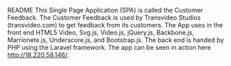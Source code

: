 README
This Single Page Application (SPA) is called the Customer Feedback. The Customer Feedback is used by Transvideo Studios (transvideo.com) to get feedback from its customers. The App uses in the front end HTML5 Video, Svg.js, Video.js, jQuery.js, Backbone.js, Marrionete.js, Underscore.js, and Bootstrap.js. The back end is handed by PHP using the Laravel framework. The app can be seen in action here http://18.220.58.146/.  
